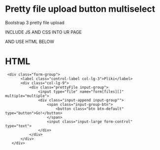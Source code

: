 Pretty file upload button multiselect
==============================

Bootstrap 3 pretty file upload

INCLUDE JS AND CSS INTO UR PAGE

AND USE HTML BELOW

HTML
==========
```
 <div class="form-group">
       <label class="control-label col-lg-3">Pliki</label>
       <div class="col-lg-9">
           <div class="prettyFile input-group">
               <input type="file" name="form[files][]" multiple="multiple">
               <div class="input-append input-group"">
                   <span class="input-group-btn">
                       <button class="btn btn-default" type="button">Go!</button>
                   </span>
                   <input class="input-large form-control" type="text">
               </div>
           </div>
       </div>
   </div>
```
